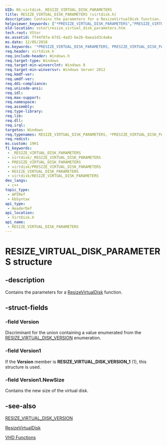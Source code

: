 ```yaml
---
UID: NS:virtdisk._RESIZE_VIRTUAL_DISK_PARAMETERS
title: RESIZE_VIRTUAL_DISK_PARAMETERS (virtdisk.h)
description: Contains the parameters for a ResizeVirtualDisk function.
helpviewer_keywords: ["*PRESIZE_VIRTUAL_DISK_PARAMETERS","PRESIZE_VIRTUAL_DISK_PARAMETERS","PRESIZE_VIRTUAL_DISK_PARAMETERS structure pointer [Virtual Storage]","RESIZE_VIRTUAL_DISK_PARAMETERS","RESIZE_VIRTUAL_DISK_PARAMETERS structure [Virtual Storage]","_RESIZE_VIRTUAL_DISK_PARAMETERS","virtdisk/PRESIZE_VIRTUAL_DISK_PARAMETERS","virtdisk/RESIZE_VIRTUAL_DISK_PARAMETERS","vstor.resize_virtual_disk_parameters"]
old-location: vstor\resize_virtual_disk_parameters.htm
tech.root: VStor
ms.assetid: ff44f07a-67d1-4ad3-be2b-0aea1d3c4a6a
ms.date: 12/05/2018
ms.keywords: '*PRESIZE_VIRTUAL_DISK_PARAMETERS, PRESIZE_VIRTUAL_DISK_PARAMETERS, PRESIZE_VIRTUAL_DISK_PARAMETERS structure pointer [Virtual Storage], RESIZE_VIRTUAL_DISK_PARAMETERS, RESIZE_VIRTUAL_DISK_PARAMETERS structure [Virtual Storage], _RESIZE_VIRTUAL_DISK_PARAMETERS, virtdisk/PRESIZE_VIRTUAL_DISK_PARAMETERS, virtdisk/RESIZE_VIRTUAL_DISK_PARAMETERS, vstor.resize_virtual_disk_parameters'
req.header: virtdisk.h
req.include-header: Windows.h
req.target-type: Windows
req.target-min-winverclnt: Windows 8
req.target-min-winversvr: Windows Server 2012
req.kmdf-ver: 
req.umdf-ver: 
req.ddi-compliance: 
req.unicode-ansi: 
req.idl: 
req.max-support: 
req.namespace: 
req.assembly: 
req.type-library: 
req.lib: 
req.dll: 
req.irql: 
targetos: Windows
req.typenames: RESIZE_VIRTUAL_DISK_PARAMETERS, *PRESIZE_VIRTUAL_DISK_PARAMETERS
req.redist: 
ms.custom: 19H1
f1_keywords:
 - _RESIZE_VIRTUAL_DISK_PARAMETERS
 - virtdisk/_RESIZE_VIRTUAL_DISK_PARAMETERS
 - PRESIZE_VIRTUAL_DISK_PARAMETERS
 - virtdisk/PRESIZE_VIRTUAL_DISK_PARAMETERS
 - RESIZE_VIRTUAL_DISK_PARAMETERS
 - virtdisk/RESIZE_VIRTUAL_DISK_PARAMETERS
dev_langs:
 - c++
topic_type:
 - APIRef
 - kbSyntax
api_type:
 - HeaderDef
api_location:
 - VirtDisk.h
api_name:
 - RESIZE_VIRTUAL_DISK_PARAMETERS
---
```


# RESIZE_VIRTUAL_DISK_PARAMETERS structure


## -description

Contains the parameters for a 
    <a href="/windows/desktop/api/virtdisk/nf-virtdisk-resizevirtualdisk">ResizeVirtualDisk</a> function.

## -struct-fields

### -field Version

Discriminant for the union containing a value enumerated from the 
      <a href="/windows/desktop/api/virtdisk/ne-virtdisk-resize_virtual_disk_version">RESIZE_VIRTUAL_DISK_VERSION</a> 
      enumeration.

### -field Version1

If the <b>Version</b> member is 
       <b>RESIZE_VIRTUAL_DISK_VERSION_1</b> (1), this structure is used.

### -field Version1.NewSize

Contains the new size of the virtual disk.

## -see-also

<a href="/windows/desktop/api/virtdisk/ne-virtdisk-resize_virtual_disk_version">RESIZE_VIRTUAL_DISK_VERSION</a>



<a href="/windows/desktop/api/virtdisk/nf-virtdisk-resizevirtualdisk">ResizeVirtualDisk</a>



<a href="/previous-versions/windows/desktop/legacy/dd323699(v=vs.85)">VHD Functions</a>